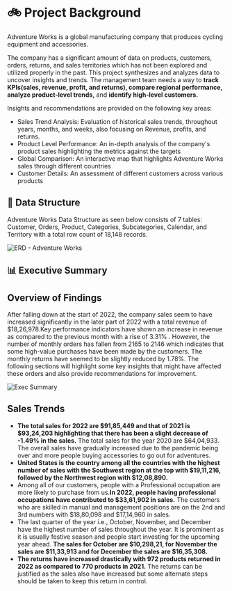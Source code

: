 # :bike: Project Background
Adventure Works is a global manufacturing company that produces cycling equipment and accessories. 

The company has a significant amount of data on products, customers, orders, returns, and sales territories which has not been explored and utilized properly in the past. This project synthesizes and analyzes data
to uncover insights and trends. The management team needs a way to **track KPIs(sales, revenue, profit, and returns), compare regional performance, analyze product-level trends,** and **identify high-level customers.**

Insights and recommendations are provided on the following key areas: 
- Sales Trend Analysis: Evaluation of historical sales trends, throughout years, months, and weeks, also focusing on Revenue, profits, and returns.
- Product Level Performance: An in-depth analysis of the company's product sales highlighting the metrics against the targets
- Global Comparison: An interactive map that highlights Adventure Works sales through different countries
- Customer Details: An assessment of different customers across various products

## :wrench: Data Structure 
Adventure Works Data Structure as seen below consists of 7 tables: Customer, Orders, Product, Categories, Subcategories, Calendar, and Territory with a total row count of 18,148 records.

![ERD - Adventure Works](https://github.com/user-attachments/assets/a05d23e5-7551-4343-9c4a-1030180de21b)

## :bar_chart: Executive Summary 

## Overview of Findings
After falling down at the start of 2022, the company sales seem to have increased significantly in the later part of 2022 with a total revenue of $18,26,978.Key performance indicators have shown an increase in revenue as compared to the previous month with a rise of 3.31% . However, the number of monthly orders has fallen from 2165 to 2146 which indicates that some high-value purchases have been made by the customers. The monthly returns have seemed to be slightly reduced by 1.78%. The following sections will highlight some key insights that might have affected these orders and also provide recommendations for improvement.

![Exec Summary ](https://github.com/user-attachments/assets/6f625fcf-f637-47b0-bf78-4aac16738eae)

## Sales Trends
- **The total sales for 2022 are $91,85,449 and that of 2021 is $93,24,203 highlighting that there has been a slight decrease of -1.49% in the sales.** The total sales for the year 2020 are $64,04,933. The overall sales have gradually increased due to the pandemic being over and more people buying accessories to go out for adventures.
-  **United States is the country among all the countries with the highest number of sales with the Southwest region at the top with $19,11,216, followed by the Northwest region with $12,08,890.**
-  Among all of our customers, people with a Professional occupation are more likely to purchase from us.**In 2022, people having professional occupations have contributed to $33,61,902 in sales.**
  The customers who are skilled in manual and management positions are on the 2nd and 3rd numbers with $18,80,098 and $17,14,960 in sales.
- The last quarter of the year i.e., October, November, and December have the highest number of sales throughout the year. It is prominent as it is usually festive season and people start investing for the upcoming year ahead. **The sales for October are $10,298,21, for November the sales are $11,33,913 and for December the sales are $16,35,308.**
- **The returns have increased drastically with 972 products returned in 2022 as compared to 770 products in 2021.** The returns can be justified as the sales also have increased but some alternate steps should be taken to keep this return in control.


